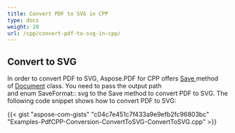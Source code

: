```yaml
---
title: Convert PDF to SVG in CPP
type: docs
weight: 20
url: /cpp/convert-pdf-to-svg-in-cpp/
---
```


## **Convert to SVG**
In order to convert PDF to SVG, Aspose.PDF for CPP offers [Save ](https://apireference.aspose.com/cpp/pdf/class/aspose.pdf.document/#ac082fe8e67b25685fc51d33e804269fa)method of [Document](https://apireference.aspose.com/cpp/pdf/class/aspose.pdf.document/) class. You need to pass the output path and enum SaveFormat:: svg to the Save method to convert PDF to SVG. The following code snippet shows how to convert PDF to SVG:

{{< gist "aspose-com-gists" "c04c7e451c7f433a9e9efb2fc96803bc" "Examples-PdfCPP-Conversion-ConvertToSVG-ConvertToSVG.cpp" >}}
